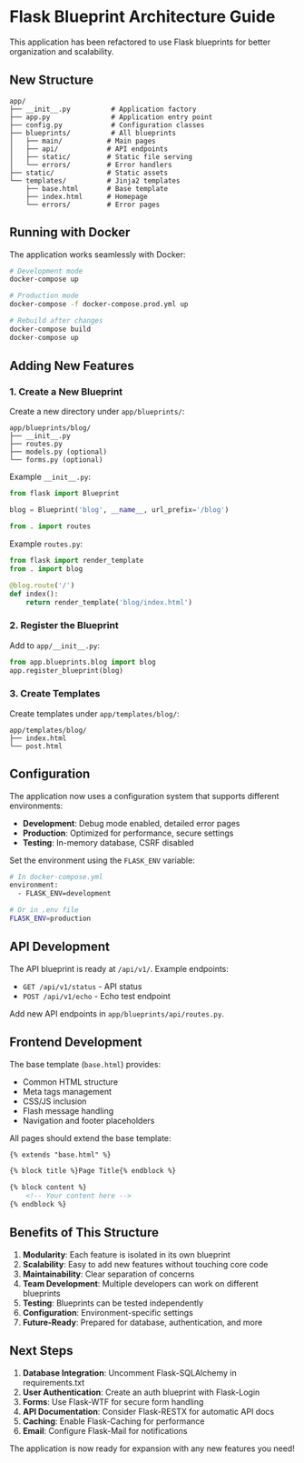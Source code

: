 # Flask Blueprint Architecture Guide

This application has been refactored to use Flask blueprints for better organization and scalability.

## New Structure

```
app/
├── __init__.py          # Application factory
├── app.py               # Application entry point
├── config.py            # Configuration classes
├── blueprints/          # All blueprints
│   ├── main/           # Main pages
│   ├── api/            # API endpoints
│   ├── static/         # Static file serving
│   └── errors/         # Error handlers
├── static/             # Static assets
└── templates/          # Jinja2 templates
    ├── base.html       # Base template
    ├── index.html      # Homepage
    └── errors/         # Error pages
```

## Running with Docker

The application works seamlessly with Docker:

```bash
# Development mode
docker-compose up

# Production mode
docker-compose -f docker-compose.prod.yml up

# Rebuild after changes
docker-compose build
docker-compose up
```

## Adding New Features

### 1. Create a New Blueprint

Create a new directory under `app/blueprints/`:

```
app/blueprints/blog/
├── __init__.py
├── routes.py
├── models.py (optional)
└── forms.py (optional)
```

Example `__init__.py`:
```python
from flask import Blueprint

blog = Blueprint('blog', __name__, url_prefix='/blog')

from . import routes
```

Example `routes.py`:
```python
from flask import render_template
from . import blog

@blog.route('/')
def index():
    return render_template('blog/index.html')
```

### 2. Register the Blueprint

Add to `app/__init__.py`:
```python
from app.blueprints.blog import blog
app.register_blueprint(blog)
```

### 3. Create Templates

Create templates under `app/templates/blog/`:
```
app/templates/blog/
├── index.html
└── post.html
```

## Configuration

The application now uses a configuration system that supports different environments:

- **Development**: Debug mode enabled, detailed error pages
- **Production**: Optimized for performance, secure settings
- **Testing**: In-memory database, CSRF disabled

Set the environment using the `FLASK_ENV` variable:
```bash
# In docker-compose.yml
environment:
  - FLASK_ENV=development

# Or in .env file
FLASK_ENV=production
```

## API Development

The API blueprint is ready at `/api/v1/`. Example endpoints:

- `GET /api/v1/status` - API status
- `POST /api/v1/echo` - Echo test endpoint

Add new API endpoints in `app/blueprints/api/routes.py`.

## Frontend Development

The base template (`base.html`) provides:
- Common HTML structure
- Meta tags management
- CSS/JS inclusion
- Flash message handling
- Navigation and footer placeholders

All pages should extend the base template:
```html
{% extends "base.html" %}

{% block title %}Page Title{% endblock %}

{% block content %}
    <!-- Your content here -->
{% endblock %}
```

## Benefits of This Structure

1. **Modularity**: Each feature is isolated in its own blueprint
2. **Scalability**: Easy to add new features without touching core code
3. **Maintainability**: Clear separation of concerns
4. **Team Development**: Multiple developers can work on different blueprints
5. **Testing**: Blueprints can be tested independently
6. **Configuration**: Environment-specific settings
7. **Future-Ready**: Prepared for database, authentication, and more

## Next Steps

1. **Database Integration**: Uncomment Flask-SQLAlchemy in requirements.txt
2. **User Authentication**: Create an auth blueprint with Flask-Login
3. **Forms**: Use Flask-WTF for secure form handling
4. **API Documentation**: Consider Flask-RESTX for automatic API docs
5. **Caching**: Enable Flask-Caching for performance
6. **Email**: Configure Flask-Mail for notifications

The application is now ready for expansion with any new features you need!